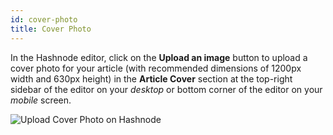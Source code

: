 ```yaml
---
id: cover-photo
title: Cover Photo
---
```


In the Hashnode editor, click on the **Upload an image** button to upload a cover photo for your article (with recommended dimensions of 1200px width and 630px height) in the **Article Cover** section at the top-right sidebar of the editor on your *desktop* or bottom corner of the editor on your *mobile* screen.

![Upload Cover Photo on Hashnode](https://cdn.hashnode.com/res/hashnode/image/upload/v1600784833025/IUjlWOXdw.png?auto=compress)
